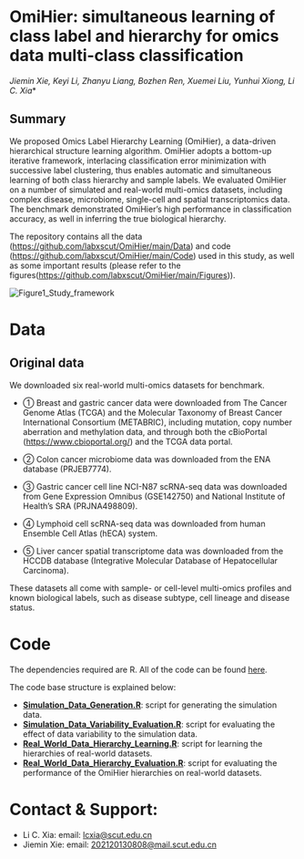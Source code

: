 # OmiHier: simultaneous learning of class label and hierarchy for omics data multi-class classification
*Jiemin Xie, Keyi Li, Zhanyu Liang, Bozhen Ren, Xuemei Liu, Yunhui Xiong, Li C. Xia**

## Summary
We proposed Omics Label Hierarchy Learning (OmiHier), a data-driven hierarchical structure learning algorithm. OmiHier adopts a bottom-up iterative framework, interlacing classification error minimization with successive label clustering, thus enables automatic and simultaneous learning of both class hierarchy and sample labels. We evaluated OmiHier on a number of simulated and real-world multi-omics datasets, including complex disease, microbiome, single-cell and spatial transcriptomics data. The benchmark demonstrated OmiHier’s high performance in classification accuracy, as well in inferring the true biological hierarchy.

The repository contains all the data (https://github.com/labxscut/OmiHier/main/Data) and code (https://github.com/labxscut/OmiHier/main/Code) used in this study, as well as some important results (please refer to the figures(https://github.com/labxscut/OmiHier/main/Figures)).

![Figure1_Study_framework](https://github.com/labxscut/OmiHier/Figures/Figure1_Study_framework.png?raw=true)

# Data 

## Original data 

We downloaded six real-world multi-omics datasets for benchmark.

* ① Breast and gastric cancer data were downloaded from The Cancer Genome Atlas (TCGA) and the Molecular Taxonomy of Breast Cancer International Consortium (METABRIC), including mutation, copy number aberration and methylation data, and through both the cBioPortal (https://www.cbioportal.org/) and the TCGA data portal.

* ② Colon cancer microbiome data was downloaded from the ENA database (PRJEB7774).

* ③ Gastric cancer cell line NCI-N87 scRNA-seq data was downloaded from Gene Expression Omnibus (GSE142750) and National Institute of Health’s SRA (PRJNA498809).

* ④ Lymphoid cell scRNA-seq data was downloaded from human Ensemble Cell Atlas (hECA) system.

* ⑤ Liver cancer spatial transcriptome data was downloaded from the HCCDB database (Integrative Molecular Database of Hepatocellular Carcinoma).

These datasets all come with sample- or cell-level multi-omics profiles and known biological labels, such as disease subtype, cell lineage and disease status.


# Code

The dependencies required are R. All of the code can be found [here](https://github.com/labxscut/OmiHier/main/Code).

The code base structure is explained below:

* **[Simulation_Data_Generation.R](https://github.com/labxscut/OmiHier/main/Code/1.Simulation_Data_Generation.R)**: script for generating the simulation data.
* **[Simulation_Data_Variability_Evaluation.R](https://github.com/labxscut/OmiHier/main/Code/2.Simulation_Data_Variability_Evaluation.R)**: script for evaluating the effect of data variability to the simulation data.
* **[Real_World_Data_Hierarchy_Learning.R](https://github.com/labxscut/OmiHier/main/Code/3.Real_World_Data_Hierarchy_Learning.R)**: script for learning the hierarchies of real-world datasets.
* **[Real_World_Data_Hierarchy_Evaluation.R](https://github.com/labxscut/OmiHier/main/Code/4.Real_World_Data_Hierarchy_Evaluation.R)**: script for evaluating the performance of the OmiHier hierarchies on real-world datasets.



# Contact & Support:

* Li C. Xia: email: [lcxia@scut.edu.cn](mailto:lcxia@scut.edu.cn)
* Jiemin Xie: email: [202120130808@mail.scut.edu.cn](mailto:202120130808@mail.scut.edu.cn)
